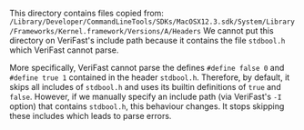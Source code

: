 This directory contains files copied from:
`/Library/Developer/CommandLineTools/SDKs/MacOSX12.3.sdk/System/Library/Frameworks/Kernel.framework/Versions/A/Headers`
We cannot put this directory on VeriFast's include path because it contains
the file `stdbool.h` which VeriFast cannot parse.

More specifically, VeriFast cannot parse the defines `#define false 0` and
`#define true 1` contained in the header `stdbool.h`.
Therefore, by default, it skips all includes of `stdbool.h` and
uses its builtin definitions of `true` and `false`. However, if we manually
specify an include path (via VeriFast's `-I` option) that contains `stdbool.h`,
this behaviour changes. It stops skipping these includes which leads to parse
errors.

